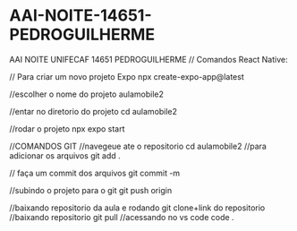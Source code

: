 # AAI-NOITE-14651-PEDROGUILHERME
AAI NOITE UNIFECAF 14651 PEDROGUILHERME
// Comandos React Native:

// Para criar um novo projeto Expo
		npx create-expo-app@latest
  
//escolher o nome do projeto 
aulamobile2 

//entar no diretorio do projeto 
cd aulamobile2

//rodar o projeto 
npx expo start


//COMANDOS GIT 
//navegeue ate o repositorio
cd aulamobile2
//para adicionar os arquivos 
git add .

// faça um commit dos arquivos 
git commit -m 

//subindo o projeto para o git
git push origin 


//baixando repositorio da aula e rodando 
git clone+link do repositorio
//baixando repositorio 
git pull
//acessando no vs code 
code .




